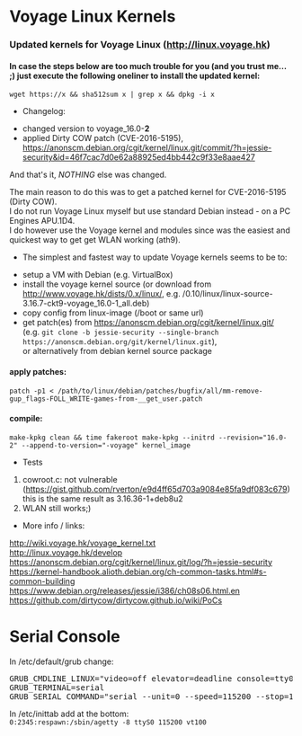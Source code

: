 
# Voyage Linux Kernels

### Updated kernels for Voyage Linux (http://linux.voyage.hk)

#### In case the steps below are too much trouble for you (and you trust me... ;) just execute the following oneliner to install the updated kernel:

`wget https://x && sha512sum x | grep x && dpkg -i x`

* Changelog:

 - changed version to voyage_16.0-**2**
 - applied Dirty COW patch (CVE-2016-5195), https://anonscm.debian.org/cgit/kernel/linux.git/commit/?h=jessie-security&id=46f7cac7d0e62a88925ed4bb442c9f33e8aae427

And that's it, *NOTHING* else was changed.

The main reason to do this was to get a patched kernel for CVE-2016-5195 (Dirty COW).<br>
I do not run Voyage Linux myself but use standard Debian instead - on a PC Engines APU.1D4.<br>
I do however use the Voyage kernel and modules since was the easiest and quickest way to get get WLAN working (ath9).<BR>

* The simplest and fastest way to update Voyage kernels seems to be to:

 - setup a VM with Debian (e.g. VirtualBox)
 - install the voyage kernel source (or download from http://www.voyage.hk/dists/0.x/linux/, e.g. /0.10/linux/linux-source-3.16.7-ckt9-voyage_16.0-1_all.deb)
 - copy config from linux-image (/boot or same url)
 - get patch(es) from https://anonscm.debian.org/cgit/kernel/linux.git/<br>
   (e.g. `git clone -b jessie-security --single-branch https://anonscm.debian.org/git/kernel/linux.git`),<br>
   or alternatively from debian kernel source package

#### apply patches:<br>
`patch -p1 < /path/to/linux/debian/patches/bugfix/all/mm-remove-gup_flags-FOLL_WRITE-games-from-__get_user.patch`

#### compile:<br>
`make-kpkg clean && time fakeroot make-kpkg --initrd --revision="16.0-2" --append-to-version="-voyage" kernel_image`

* Tests

1. cowroot.c: not vulnerable (https://gist.github.com/rverton/e9d4ff65d703a9084e85fa9df083c679)<br>
   this is the same result as 3.16.36-1+deb8u2
2. WLAN still works;)

* More info / links:

http://wiki.voyage.hk/voyage_kernel.txt<br>
http://linux.voyage.hk/develop<br>
https://anonscm.debian.org/cgit/kernel/linux.git/log/?h=jessie-security<br>
https://kernel-handbook.alioth.debian.org/ch-common-tasks.html#s-common-building<br>
https://www.debian.org/releases/jessie/i386/ch08s06.html.en<br>
https://github.com/dirtycow/dirtycow.github.io/wiki/PoCs<br>

# Serial Console

In /etc/default/grub change:
<pre>
GRUB_CMDLINE_LINUX="video=off elevator=deadline console=tty0 console=ttyS0,115200"
GRUB_TERMINAL=serial
GRUB_SERIAL_COMMAND="serial --unit=0 --speed=115200 --stop=1"
</pre>
In /etc/inittab add at the bottom:<br>
`0:2345:respawn:/sbin/agetty -8 ttyS0 115200 vt100`
